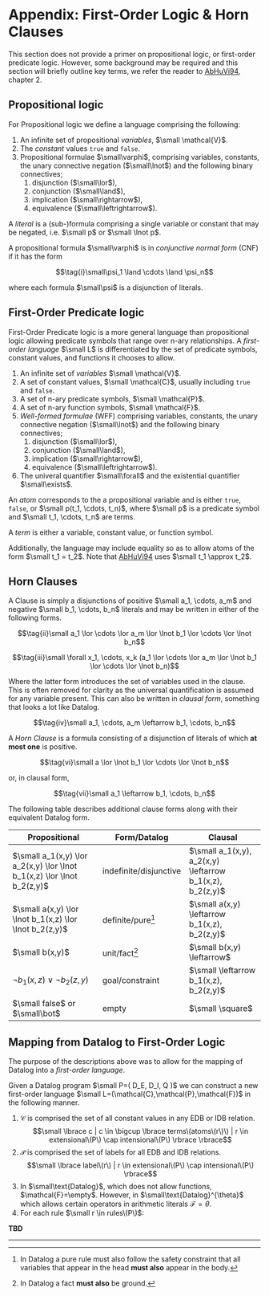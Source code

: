 # Appendix: First-Order Logic & Horn Clauses

This section does not provide a primer on propositional logic, or first-order predicate logic. However, some background may be required and this section will briefly outline key terms, we refer the reader to <span class="bibref inline">[AbHuVi94](../reference/references.md#AbHuVi94), chapter 2</span>.

## Propositional logic

For Propositional logic we define a language comprising the following:

1. An infinite set of propositional _variables_, $\small \mathcal{V}$.
1. The _constant_ values `true` and `false`.
1. Propositional formulae $\small\varphi$, comprising variables, constants, the unary connective negation ($\small\lnot$) and the following binary connectives;
   1. disjunction ($\small\lor$),
   1. conjunction ($\small\land$), 
   1. implication ($\small\rightarrow$),
   1. equivalence ($\small\leftrightarrow$).

A _literal_ is a (sub-)formula comprising a single variable or constant that may be negated, i.e. $\small p$ or $\small \lnot p$.

A propositional formula $\small\varphi$ is in _conjunctive normal form_ (CNF) if it has the form 

$$\tag{i}\small\psi_1 \land \cdots \land \psi_n$$

where each formula $\small\psi$ is a disjunction of literals.

## First-Order Predicate logic

First-Order Predicate logic is a more general language than propositional logic allowing predicate symbols that range over n-ary relationships. A _first-order language_ $\small L$ is differentiated by the set of predicate symbols, constant values, and functions it chooses to allow. 

1. An infinite set of _variables_ $\small \mathcal{V}$.
1. A set of constant values, $\small \mathcal{C}$, usually including `true` and `false`.
1. A set of n-ary predicate symbols, $\small \mathcal{P}$.
1. A set of n-ary function symbols, $\small \mathcal{F}$.
1. _Well-formed formulae_ (WFF) comprising variables, constants, the unary connective negation ($\small\lnot$) and the following binary connectives;
   1. disjunction ($\small\lor$),
   1. conjunction ($\small\land$),
   1. implication ($\small\rightarrow$),
   1. equivalence ($\small\leftrightarrow$).
1. The univeral quantifier $\small\forall$ and the existential quantifier $\small\exists$.

An _atom_ corresponds to the a propositional variable and is either `true`, `false`, or $\small p(t_1, \cdots, t_n)$, where $\small p$ is a predicate symbol and $\small t_1, \cdots, t_n$ are terms.

A _term_ is either a variable, constant value, or function symbol.

Additionally, the language may include equality so as to allow atoms of the form $\small t_1 = t_2$. Note that <span class="bibref inline">[AbHuVi94](../reference/references.md#AbHuVi94)</span> uses $\small t_1 \approx t_2$.

## Horn Clauses

A Clause is simply a disjunctions of positive $\small a_1, \cdots, a_m$ and negative $\small b_1, \cdots, b_n$ literals and may be written in either of the following forms.

$$\tag{ii}\small a_1 \lor \cdots \lor a_m \lor \lnot b_1 \lor \cdots \lor \lnot b_n$$

$$\tag{iii}\small \forall x_1, \cdots, x_k (a_1 \lor \cdots \lor a_m \lor \lnot b_1 \lor \cdots \lor \lnot b_n)$$

Where the latter form introduces the set of variables used in the clause. This is often removed for clarity as the universal quantification is assumed for any variable present. This can also be written in _clausal form_, something that looks a lot like Datalog.

$$\tag{iv}\small a_1, \cdots, a_m \leftarrow b_1, \cdots, b_n$$

A _Horn Clause_ is a formula consisting of a disjunction of literals of which **at most one** is positive.

$$\tag{vi}\small a \lor \lnot b_1 \lor \cdots \lor \lnot b_n$$

or, in clausal form,

$$\tag{vii}\small a_1 \leftarrow b_1, \cdots, b_n$$

The following table describes additional clause forms along with their equivalent Datalog form.

| Propositional                                                                 | Form/Datalog           | Clausal                                                   |
| ----------------------------------------------------------------------------- | ---------------------- | --------------------------------------------------------- |
| $\small a_1(x,y) \lor a_2(x,y) \lor \lnot b_1(x,z) \lor \lnot b_2(z,y)$       | indefinite/disjunctive | $\small a_1(x,y), a_2(x,y) \leftarrow b_1(x,z), b_2(z,y)$ |
| $\small a(x,y) \lor \lnot b_1(x,z) \lor \lnot b_2(z,y)$                       | definite/pure[^1]      | $\small a(x,y) \leftarrow b_1(x,z), b_2(z,y)$             |
| $\small b(x,y)$                                                               | unit/fact[^2]          | $\small b(x,y) \leftarrow$                                |
| $\lnot b_1(x,z) \lor \lnot b_2(z,y)$                                          | goal/constraint        | $\small \leftarrow b_1(x,z), b_2(z,y)$                    |
| $\small false$ or $\small\bot$                                                | empty                  | $\small \square$                                          |


## Mapping from Datalog to First-Order Logic

The purpose of the descriptions above was to allow for the mapping of Datalog into a _first-order language_.

Given a Datalog program \$\small P=\( D_E, D_I, Q \)$ we can construct a new first-order language $\small L=(\mathcal{C},\mathcal{P},\mathcal{F})$ in the following manner.

1. $\mathcal{C}$ is comprised the set of all constant values in any EDB or IDB relation.
   $$\small \lbrace c | c \in \bigcup \lbrace terms\(atoms\(r\)\) | r \in extensional\(P\) \cap intensional\(P\) \rbrace \rbrace$$
1. $\mathcal{P}$ is comprised the set of labels for all EDB and IDB relations.
   $$\small \lbrace label\(r\) | r \in extensional\(P\) \cap intensional\(P\) \rbrace$$
1. In $\small\text{Datalog}$, which does not allow functions, $\mathcal{F}=\empty$. However, in $\small\text{Datalog}^{\theta}$ which allows certain operators in arithmetic literals $\mathcal{F}=\theta$.
1. For each rule $\small r \in rules\(P\)$:

**TBD**

----------

[^1]: In Datalog a pure rule must also follow the safety constraint that all variables that appear in the head **must also** appear in the body.

[^2]: In Datalog a fact **must also** be ground.

